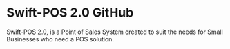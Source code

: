 # Swift-POS 2.0 GitHub

Swift-POS 2.0, is a Point of Sales System created to suit the needs for Small Businesses who need a POS solution. 